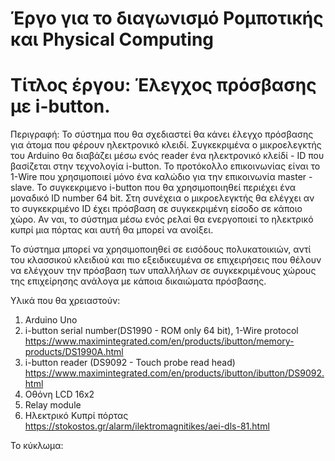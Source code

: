# Έργο για το διαγωνισμό Ρομποτικής και Physical Computing

# Τίτλος έργου: Έλεγχος πρόσβασης με i-button.

Περιγραφή:
Το σύστημα που θα σχεδιαστεί θα κάνει έλεγχο πρόσβασης για άτομα που φέρουν ηλεκτρονικό κλειδί.
Συγκεκριμένα ο μικροελεγκτής του Arduino θα διαβάζει μέσω ενός reader ένα ηλεκτρονικό κλείδί - ID που βασίζεται στην τεχνολογία i-button.
Το προτόκολλο επικοινωνίας είναι το 1-Wire που χρησιμοποιεί μόνο ένα καλώδιο για την επικοινωνία master -slave.
Το συγκεκριμενο i-button που θα χρησιμοποιηθεί περιέχει ένα μοναδικό ID number 64 bit.
Στη συνέχεια ο μικροελεγκτής θα ελέγχει αν το συγκεκριμένο ID έχει πρόσβαση σε συγκεκριμένη είσοδο σε κάποιο χώρο.
Αν ναι, το σύστημα μέσω ενός ρελαί θα ενεργοποιεί το ηλεκτρικό κυπρί μια πόρτας και αυτή θα μπορεί να ανοίξει.

Το σύστημα μπορεί να χρησιμοποιηθεί σε εισόδους πολυκατοικιών, αντί του κλασσικού κλειδιού και πιο εξειδικευμένα σε επιχειρήσεις που θέλουν να ελέγχουν την πρόσβαση των υπαλλήλων σε συγκεκριμένους χώρους της επιχείρησης ανάλογα με κάποια δικαιώματα πρόσβασης.

Υλικά που θα χρειαστούν:
1. Arduino Uno
2. i-button serial number(DS1990 - ROM only 64 bit), 1-Wire protocol
https://www.maximintegrated.com/en/products/ibutton/memory-products/DS1990A.html
3. i-button reader (DS9092 - Touch probe read head)
https://www.maximintegrated.com/en/products/ibutton/ibutton/DS9092.html
4. Οθόνη LCD 16x2
5. Relay module
6. Ηλεκτρικό Κυπρί πόρτας
https://stokostos.gr/alarm/ilektromagnitikes/aei-dls-81.html

Το κύκλωμα:
